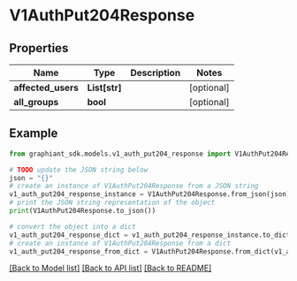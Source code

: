 # V1AuthPut204Response


## Properties

Name | Type | Description | Notes
------------ | ------------- | ------------- | -------------
**affected_users** | **List[str]** |  | [optional] 
**all_groups** | **bool** |  | [optional] 

## Example

```python
from graphiant_sdk.models.v1_auth_put204_response import V1AuthPut204Response

# TODO update the JSON string below
json = "{}"
# create an instance of V1AuthPut204Response from a JSON string
v1_auth_put204_response_instance = V1AuthPut204Response.from_json(json)
# print the JSON string representation of the object
print(V1AuthPut204Response.to_json())

# convert the object into a dict
v1_auth_put204_response_dict = v1_auth_put204_response_instance.to_dict()
# create an instance of V1AuthPut204Response from a dict
v1_auth_put204_response_from_dict = V1AuthPut204Response.from_dict(v1_auth_put204_response_dict)
```
[[Back to Model list]](../README.md#documentation-for-models) [[Back to API list]](../README.md#documentation-for-api-endpoints) [[Back to README]](../README.md)


